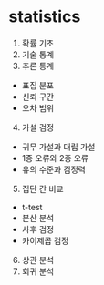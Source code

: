 # statistics

1. 확률 기초
2. 기술 통계
3. 추론 통계

  - 표집 분포
  - 신뢰 구간
  - 오차 범위

4. 가설 검정

  - 귀무 가설과 대립 가설
  - 1종 오류와 2종 오류
  - 유의 수준과 검정력
 
5. 집단 간 비교 

  - t-test
  - 분산 분석
  - 사후 검정
  - 카이제곱 검정

6. 상관 분석
7. 회귀 분석
